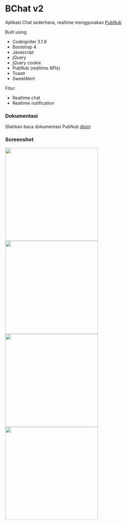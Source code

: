 # BChat v2

Aplikasi Chat sederhana, realtime menggunakan [PubNub](https://www.pubnub.com/) 

Built using
 - Codeigniter 3.1.9
 - Bootstrap 4
- Javascript
 - jQuery
 - jQuery cookie
 - PubNub (realtime APIs)
 - Toastr
 - SweetAlert

Fitur:
- Realtime chat
- Realtime notification

### Dokumentasi
Silahkan baca dokumentasi PubNub [disini](https://www.pubnub.com/docs/web-javascript/pubnub-javascript-sdk)

### Screenshot
<img width="300" src="https://image.ibb.co/gNcn6d/chat2_bayyu_net_i_Phone_6_7_8_Plus_7.png">

<img width="300" src="https://image.ibb.co/bPh9Ky/chat2_bayyu_net_i_Phone_6_7_8_Plus.png">

<img width="300" src="https://image.ibb.co/hDSvRd/chat2_bayyu_net_i_Phone_6_7_8_Plus_6.png">

<img width="300" src="https://image.ibb.co/f1Jiey/chat2_bayyu_net_i_Phone_6_7_8_Plus_1.png">